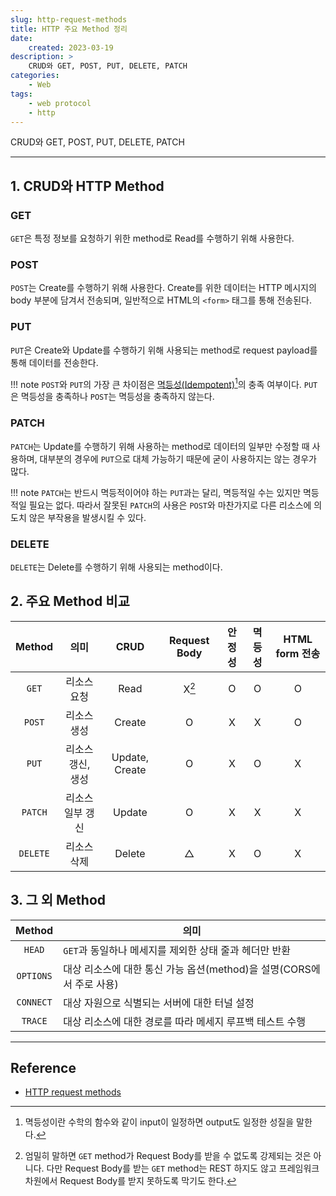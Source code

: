 ```yaml
---
slug: http-request-methods
title: HTTP 주요 Method 정리
date:
    created: 2023-03-19
description: >
    CRUD와 GET, POST, PUT, DELETE, PATCH
categories:
    - Web
tags:
    - web protocol
    - http
---
```


CRUD와 GET, POST, PUT, DELETE, PATCH  

<!-- more -->

---

## 1. CRUD와 HTTP Method

### GET

`GET`은 특정 정보를 요청하기 위한 method로 Read를 수행하기 위해 사용한다.  

### POST

`POST`는 Create를 수행하기 위해 사용한다. Create를 위한 데이터는 HTTP 메시지의 body 부분에 담겨서 전송되며, 일반적으로 HTML의 `<form>` 태그를 통해 전송된다.  

### PUT

`PUT`은 Create와 Update를 수행하기 위해 사용되는 method로 request payload를 통해 데이터를 전송한다.  

!!! note
    `POST`와 `PUT`의 가장 큰 차이점은 [멱등성(Idempotent)](https://en.wikipedia.org/wiki/Idempotence)[^1]의 충족 여부이다. `PUT`은 멱등성을 충족하나 `POST`는 멱등성을 충족하지 않는다.  

[^1]: 멱등성이란 수학의 함수와 같이 input이 일정하면 output도 일정한 성질을 말한다.  

### PATCH

`PATCH`는 Update를 수행하기 위해 사용하는 method로 데이터의 일부만 수정할 때 사용하며, 대부분의 경우에 `PUT`으로 대체 가능하기 때문에 굳이 사용하지는 않는 경우가 많다.  

!!! note
    `PATCH`는 반드시 멱등적이어야 하는 `PUT`과는 달리, 멱등적일 수는 있지만 멱등적일 필요는 없다. 따라서 잘못된 `PATCH`의 사용은 `POST`와 마찬가지로 다른 리소스에 의도치 않은 부작용을 발생시킬 수 있다.  

### DELETE

`DELETE`는 Delete를 수행하기 위해 사용되는 method이다.  

## 2. 주요 Method 비교

|  Method  |       의미        |      CRUD      | Request Body | 안정성 | 멱등성 | HTML form 전송 |
| :------: | :---------------: | :------------: | :----------: | :----: | :----: | :------------: |
|  `GET`   |    리소스 요청    |      Read      |    X[^2]     |   O    |   O    |       O        |
|  `POST`  |    리소스 생성    |     Create     |      O       |   X    |   X    |       O        |
|  `PUT`   | 리소스 갱신, 생성 | Update, Create |      O       |   X    |   O    |       X        |
| `PATCH`  | 리소스 일부 갱신  |     Update     |      O       |   X    |   X    |       X        |
| `DELETE` |    리소스 삭제    |     Delete     |      △       |   X    |   O    |       X        |

[^2]: 엄밀히 말하면 `GET` method가 Request Body를 받을 수 없도록 강제되는 것은 아니다. 다만 Request Body를 받는 `GET` method는 REST 하지도 않고 프레임워크 차원에서 Request Body를 받지 못하도록 막기도 한다.  

## 3. 그 외 Method

|  Method   | 의미                                                                 |
| :-------: | -------------------------------------------------------------------- |
|  `HEAD`   | `GET`과 동일하나 메세지를 제외한 상태 줄과 헤더만 반환               |
| `OPTIONS` | 대상 리소스에 대한 통신 가능 옵션(method)을 설명(CORS에서 주로 사용) |
| `CONNECT` | 대상 자원으로 식별되는 서버에 대한 터널 설정                         |
|  `TRACE`  | 대상 리소스에 대한 경로를 따라 메세지 루프백 테스트 수행             |

---
## Reference
- [HTTP request methods](https://developer.mozilla.org/en-US/docs/Web/HTTP/Methods)
